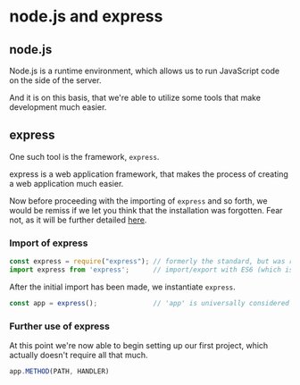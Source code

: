 # node.js and express

## node.js
Node.js is a runtime environment, which allows us to run JavaScript code on the side of the server.

And it is on this basis, that we're able to utilize some tools that make development much easier.

## express
One such tool is the framework, `express`.

express is a web application framework, that makes the process of creating a web application much easier.

Now before proceeding with the importing of `express` and so forth, we would be remiss if we let you think that the installation was forgotten.
Fear not, as it will be further detailed <a href="/node-and-packages/npm">here</a>.


### Import of express

```javascript
const express = require("express"); // formerly the standard, but was replaced by
import express from 'express';      // import/export with ES6 (which is the current standard)
```

After the initial import has been made, we instantiate `express`.

```javascript
const app = express();              // 'app' is universally considered to be the standard choice for its instance.
```


### Further use of express

At this point we're now able to begin setting up our first project, which actually doesn't require all that much.

```javascript
app.METHOD(PATH, HANDLER)
```

